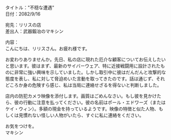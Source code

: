 タイトル："不穏な遭遇"  
日付：2082/9/16

宛先：リリスの店  
差出人：武器鍛冶のマキシン

内容：  
こんにちは、リリスさん。お疲れ様です。

お変わりありませんか。先日、私の店に現れた厄介な顧客についてお伝えしたいと思います。彼はまず、最新のサイバーウェア、特に近接戦闘用に設計されたものに非常に強い興味を示していました。しかし取引中に彼はだんだんと攻撃的な態度を表し、私に対して脅迫めいた言動を取ってきたのです。話は通じず、それどころか身の危険すら感じ、私は当局に連絡せざるを得ないと判断しました。

店内の防犯カメラ映像を添付します。画質はごめんなさい。もし彼を見かけたら、彼の行動に注意を払ってください。彼の名前はポール・エドワーズ（またはケイ・ウィン）。多額の現金を持っているようです。映像の特徴と似た人物、もしくは見慣れない怪しい人物がいたら、すぐに私に連絡をください。

お気をつけを。  
マキシン
